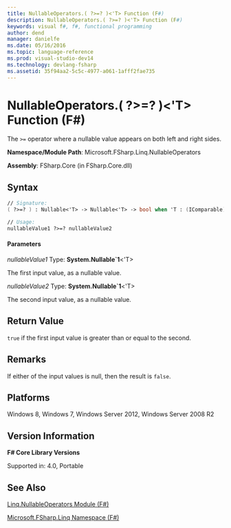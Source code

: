 ```yaml
---
title: NullableOperators.( ?>=? )<'T> Function (F#)
description: NullableOperators.( ?>=? )<'T> Function (F#)
keywords: visual f#, f#, functional programming
author: dend
manager: danielfe
ms.date: 05/16/2016
ms.topic: language-reference
ms.prod: visual-studio-dev14
ms.technology: devlang-fsharp
ms.assetid: 35f94aa2-5c5c-4977-a061-1afff2fae735
---
```


# NullableOperators.( ?>=? )<'T> Function (F#)

The `>=` operator where a nullable value appears on both left and right sides.

**Namespace/Module Path**: Microsoft.FSharp.Linq.NullableOperators

**Assembly**: FSharp.Core (in FSharp.Core.dll)


## Syntax

```fsharp
// Signature:
( ?>=? ) : Nullable<'T> -> Nullable<'T> -> bool when 'T : (IComparable) and 'T : (new : unit ->  'T) and 'T : struct and 'T :> ValueType

// Usage:
nullableValue1 ?>=? nullableValue2
```

#### Parameters
*nullableValue1*
Type: **System.Nullable&#96;1**&lt;'T&gt;


The first input value, as a nullable value.


*nullableValue2*
Type: **System.Nullable&#96;1**&lt;'T&gt;


The second input value, as a nullable value.


## Return Value
`true` if the first input value is greater than or equal to the second.


## Remarks
If either of the input values is null, then the result is `false`.

## Platforms
Windows 8, Windows 7, Windows Server 2012, Windows Server 2008 R2

## Version Information
**F# Core Library Versions**

Supported in: 4.0, Portable

## See Also
[Linq.NullableOperators Module &#40;F&#35;&#41;](Linq.NullableOperators-Module-%5BFSharp%5D.md)

[Microsoft.FSharp.Linq Namespace &#40;F&#35;&#41;](Microsoft.FSharp.Linq-Namespace-%5BFSharp%5D.md)

